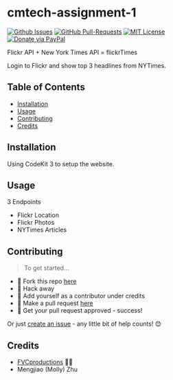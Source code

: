 # cmtech-assignment-1

[![Github Issues](https://img.shields.io/github/issues/fvcproductions/cmtech-assignment-1.svg?style=flat-square)](https://github.com/fvcproductions/cmtech-assignment-1/issues) [![GitHub  Pull-Requests](https://img.shields.io/github/issues-pr/fvcproductions/cmtech-assignment-1.svg?style=flat-square)](https://github.com/fvcproductions/cmtech-assignment-1/pulls) [![MIT License](http://img.shields.io/:license-mit-blue.svg?style=flat-square)](http://badges.mit-license.org) [![Donate via PayPal](https://img.shields.io/badge/Donate-PayPal-blue.svg?style=flat-square)](http://paypal.me/fvcproductions)

Flickr API + New York Times API = flickrTimes

Login to Flickr and show top 3 headlines from NYTimes.

## Table of Contents

- [Installation](#installation)
- [Usage](#usage)
- [Contributing](#contributing)
- [Credits](#credits)

## Installation

Using CodeKit 3 to setup the website.

## Usage

3 Endpoints

- Flickr Location
- Flickr Photos
- NYTimes Articles

## Contributing

> To get started...

- 🍴 Fork this repo [here](https://github.com/fvcproductions/cmtech-assignment-1#fork-destination-box)
- 🔨 Hack away
- 👥 Add yourself as a contributor under credits
- 🔧 Make a pull request [here](https://github.com/fvcproductions/cmtech-assignment-1/compare)
- 🎉 Get your pull request approved - success!

Or just [create an issue](https://github.com/fvcproductions/cmtech-assignment-1/issues) - any little bit of help counts! 😊

## Credits

- [FVCproductions](http://fvcproductions.com) 🍓🍫
- Mengjiao (Molly) Zhu
